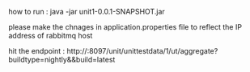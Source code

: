 how to run : java -jar unit1-0.0.1-SNAPSHOT.jar

please make the chnages in application.properties file to reflect the IP address of rabbitmq host 

hit the endpoint : http://<ip-address>:8097/unit/unittestdata/1/ut/aggregate?buildtype=nightly&&build=latest

